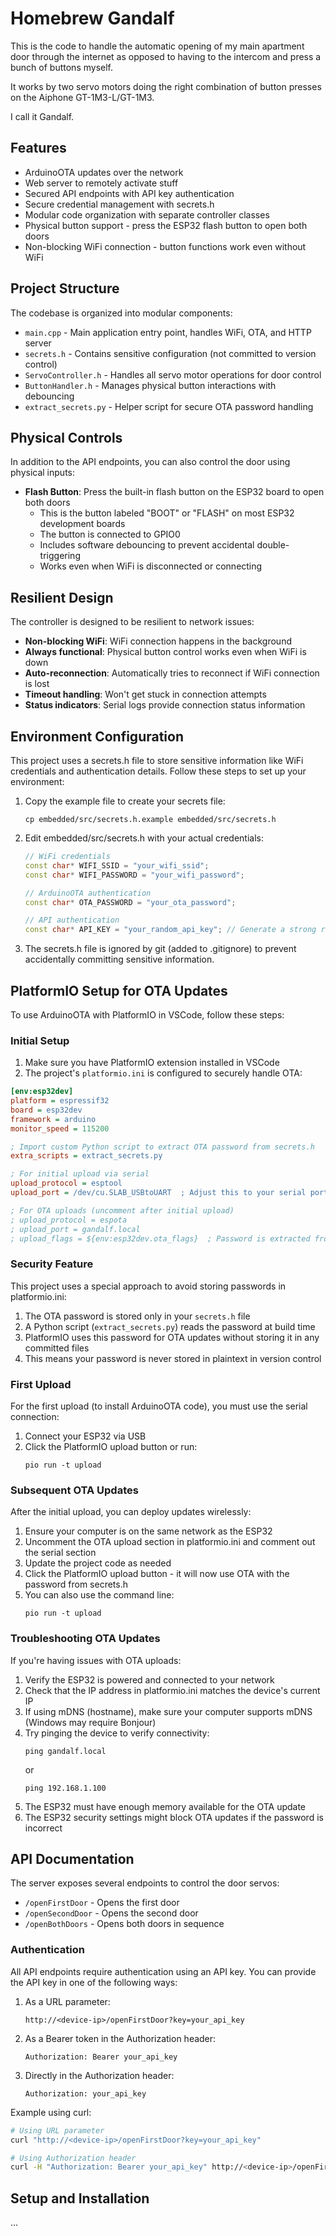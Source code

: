 # Homebrew Gandalf
This is the code to handle the automatic opening of my main apartment door through the internet as opposed to having to the intercom and press a bunch of buttons myself.

It works by two servo motors doing the right combination of button presses on the Aiphone GT-1M3-L/GT-1M3.

I call it Gandalf.

## Features
- ArduinoOTA updates over the network
- Web server to remotely activate stuff
- Secured API endpoints with API key authentication
- Secure credential management with secrets.h
- Modular code organization with separate controller classes
- Physical button support - press the ESP32 flash button to open both doors
- Non-blocking WiFi connection - button functions work even without WiFi

## Project Structure

The codebase is organized into modular components:

- `main.cpp` - Main application entry point, handles WiFi, OTA, and HTTP server
- `secrets.h` - Contains sensitive configuration (not committed to version control)
- `ServoController.h` - Handles all servo motor operations for door control
- `ButtonHandler.h` - Manages physical button interactions with debouncing
- `extract_secrets.py` - Helper script for secure OTA password handling

## Physical Controls

In addition to the API endpoints, you can also control the door using physical inputs:

- **Flash Button**: Press the built-in flash button on the ESP32 board to open both doors
  - This is the button labeled "BOOT" or "FLASH" on most ESP32 development boards
  - The button is connected to GPIO0
  - Includes software debouncing to prevent accidental double-triggering
  - Works even when WiFi is disconnected or connecting

## Resilient Design

The controller is designed to be resilient to network issues:

- **Non-blocking WiFi**: WiFi connection happens in the background
- **Always functional**: Physical button control works even when WiFi is down
- **Auto-reconnection**: Automatically tries to reconnect if WiFi connection is lost
- **Timeout handling**: Won't get stuck in connection attempts
- **Status indicators**: Serial logs provide connection status information

## Environment Configuration

This project uses a secrets.h file to store sensitive information like WiFi credentials and authentication details. Follow these steps to set up your environment:

1. Copy the example file to create your secrets file:
   ```
   cp embedded/src/secrets.h.example embedded/src/secrets.h
   ```

2. Edit embedded/src/secrets.h with your actual credentials:
   ```cpp
   // WiFi credentials
   const char* WIFI_SSID = "your_wifi_ssid";
   const char* WIFI_PASSWORD = "your_wifi_password";
   
   // ArduinoOTA authentication
   const char* OTA_PASSWORD = "your_ota_password";
   
   // API authentication
   const char* API_KEY = "your_random_api_key"; // Generate a strong random string
   ```

3. The secrets.h file is ignored by git (added to .gitignore) to prevent accidentally committing sensitive information.

## PlatformIO Setup for OTA Updates

To use ArduinoOTA with PlatformIO in VSCode, follow these steps:

### Initial Setup

1. Make sure you have PlatformIO extension installed in VSCode
2. The project's `platformio.ini` is configured to securely handle OTA:

```ini
[env:esp32dev]
platform = espressif32
board = esp32dev
framework = arduino
monitor_speed = 115200

; Import custom Python script to extract OTA password from secrets.h
extra_scripts = extract_secrets.py

; For initial upload via serial
upload_protocol = esptool
upload_port = /dev/cu.SLAB_USBtoUART  ; Adjust this to your serial port

; For OTA uploads (uncomment after initial upload)
; upload_protocol = espota
; upload_port = gandalf.local
; upload_flags = ${env:esp32dev.ota_flags}  ; Password is extracted from secrets.h
```

### Security Feature

This project uses a special approach to avoid storing passwords in platformio.ini:

1. The OTA password is stored only in your `secrets.h` file
2. A Python script (`extract_secrets.py`) reads the password at build time
3. PlatformIO uses this password for OTA updates without storing it in any committed files
4. This means your password is never stored in plaintext in version control

### First Upload

For the first upload (to install ArduinoOTA code), you must use the serial connection:

1. Connect your ESP32 via USB
2. Click the PlatformIO upload button or run:
   ```
   pio run -t upload
   ```

### Subsequent OTA Updates

After the initial upload, you can deploy updates wirelessly:

1. Ensure your computer is on the same network as the ESP32
2. Uncomment the OTA upload section in platformio.ini and comment out the serial section
3. Update the project code as needed
4. Click the PlatformIO upload button - it will now use OTA with the password from secrets.h
5. You can also use the command line:
   ```
   pio run -t upload
   ```

### Troubleshooting OTA Updates

If you're having issues with OTA uploads:

1. Verify the ESP32 is powered and connected to your network
2. Check that the IP address in platformio.ini matches the device's current IP
3. If using mDNS (hostname), make sure your computer supports mDNS (Windows may require Bonjour)
4. Try pinging the device to verify connectivity:
   ```
   ping gandalf.local
   ```
   or
   ```
   ping 192.168.1.100
   ```
5. The ESP32 must have enough memory available for the OTA update
6. The ESP32 security settings might block OTA updates if the password is incorrect

## API Documentation

The server exposes several endpoints to control the door servos:

- `/openFirstDoor` - Opens the first door
- `/openSecondDoor` - Opens the second door
- `/openBothDoors` - Opens both doors in sequence

### Authentication

All API endpoints require authentication using an API key. You can provide the API key in one of the following ways:

1. As a URL parameter:
   ```
   http://<device-ip>/openFirstDoor?key=your_api_key
   ```

2. As a Bearer token in the Authorization header:
   ```
   Authorization: Bearer your_api_key
   ```

3. Directly in the Authorization header:
   ```
   Authorization: your_api_key
   ```

Example using curl:
```bash
# Using URL parameter
curl "http://<device-ip>/openFirstDoor?key=your_api_key"

# Using Authorization header
curl -H "Authorization: Bearer your_api_key" http://<device-ip>/openFirstDoor
```

## Setup and Installation

... 